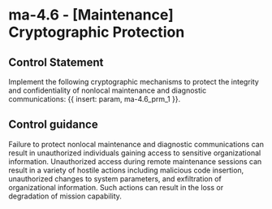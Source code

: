 # ma-4.6 - \[Maintenance\] Cryptographic Protection

## Control Statement

Implement the following cryptographic mechanisms to protect the integrity and confidentiality of nonlocal maintenance and diagnostic communications: {{ insert: param, ma-4.6_prm_1 }}.

## Control guidance

Failure to protect nonlocal maintenance and diagnostic communications can result in unauthorized individuals gaining access to sensitive organizational information. Unauthorized access during remote maintenance sessions can result in a variety of hostile actions including malicious code insertion, unauthorized changes to system parameters, and exfiltration of organizational information. Such actions can result in the loss or degradation of mission capability.
